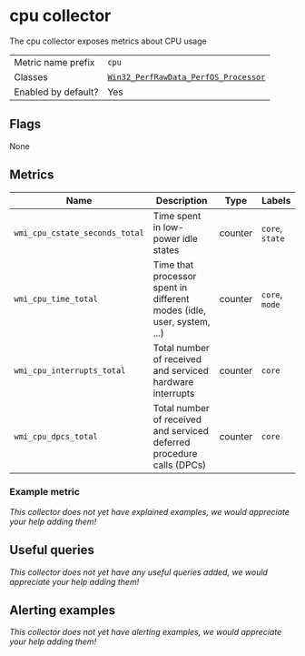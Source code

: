 # cpu collector

The cpu collector exposes metrics about CPU usage

|||
-|-
Metric name prefix  | `cpu`
Classes             | [`Win32_PerfRawData_PerfOS_Processor`](https://msdn.microsoft.com/en-us/library/aa394317(v=vs.90).aspx)
Enabled by default? | Yes

## Flags

None

## Metrics

Name | Description | Type | Labels
-----|-------------|------|-------
`wmi_cpu_cstate_seconds_total` | Time spent in low-power idle states | counter | `core`, `state`
`wmi_cpu_time_total` | Time that processor spent in different modes (idle, user, system, ...) | counter | `core`, `mode`
`wmi_cpu_interrupts_total` | Total number of received and serviced hardware interrupts | counter | `core`
`wmi_cpu_dpcs_total` | Total number of received and serviced deferred procedure calls (DPCs) | counter | `core`

### Example metric
_This collector does not yet have explained examples, we would appreciate your help adding them!_

## Useful queries
_This collector does not yet have any useful queries added, we would appreciate your help adding them!_

## Alerting examples
_This collector does not yet have alerting examples, we would appreciate your help adding them!_
